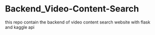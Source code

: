 # Backend_Video-Content-Search
this repo contain the backend of video content search website with flask and kaggle api
